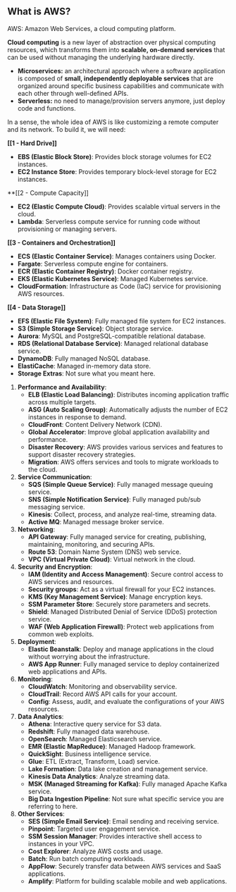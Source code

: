 ## What is AWS?
AWS: Amazon Web Services, a cloud computing platform. 

**Cloud computing** is a new layer of abstraction over physical computing resources, which transforms them into **scalable, on-demand services** that can be used without managing the underlying hardware directly.
- **Microservices:** an architectural approach where a software application is composed of **small, independently deployable services** that are organized around specific business capabilities and communicate with each other through well-defined APIs.
- **Serverless:** no need to manage/provision servers anymore, just deploy code and functions.

In a sense, the whole idea of AWS is like customizing a remote computer and its network.
To build it, we will need:

**[[1 - Hard Drive]]**
- **EBS (Elastic Block Store)**: Provides block storage volumes for EC2 instances.
- **EC2 Instance Store**: Provides temporary block-level storage for EC2 instances.

**[[2 - Compute Capacity]]
- **EC2 (Elastic Compute Cloud)**: Provides scalable virtual servers in the cloud.
- **Lambda**: Serverless compute service for running code without provisioning or managing servers.

**[[3 - Containers and Orchestration]]**
- **ECS (Elastic Container Service)**: Manages containers using Docker.
- **Fargate**: Serverless compute engine for containers.
- **ECR (Elastic Container Registry)**: Docker container registry.
- **EKS (Elastic Kubernetes Service)**: Managed Kubernetes service.
- **CloudFormation**: Infrastructure as Code (IaC) service for provisioning AWS resources.

**[[4 - Data Storage]]**
- **EFS (Elastic File System)**: Fully managed file system for EC2 instances.
- **S3 (Simple Storage Service)**: Object storage service.
- **Aurora**: MySQL and PostgreSQL-compatible relational database.
- **RDS (Relational Database Service)**: Managed relational database service.
- **DynamoDB**: Fully managed NoSQL database.
- **ElastiCache**: Managed in-memory data store.
- **Storage Extras**: Not sure what you meant here.


1. **Performance and Availability**:
    - **ELB (Elastic Load Balancing)**: Distributes incoming application traffic across multiple targets.
    - **ASG (Auto Scaling Group)**: Automatically adjusts the number of EC2 instances in response to demand.
    - **CloudFront**: Content Delivery Network (CDN).
    - **Global Accelerator**: Improve global application availability and performance.
    - **Disaster Recovery**: AWS provides various services and features to support disaster recovery strategies.
    - **Migration**: AWS offers services and tools to migrate workloads to the cloud.
2. **Service Communication**:
    - **SQS (Simple Queue Service)**: Fully managed message queuing service.
    - **SNS (Simple Notification Service)**: Fully managed pub/sub messaging service.
    - **Kinesis**: Collect, process, and analyze real-time, streaming data.
    - **Active MQ**: Managed message broker service.
3. **Networking**:
    - **API Gateway**: Fully managed service for creating, publishing, maintaining, monitoring, and securing APIs.
    - **Route 53**: Domain Name System (DNS) web service.
    - **VPC (Virtual Private Cloud)**: Virtual network in the cloud.
4. **Security and Encryption**:
    - **IAM (Identity and Access Management)**: Secure control access to AWS services and resources.
    - **Security groups**: Act as a virtual firewall for your EC2 instances.
    - **KMS (Key Management Service)**: Manage encryption keys.
    - **SSM Parameter Store**: Securely store parameters and secrets.
    - **Shield**: Managed Distributed Denial of Service (DDoS) protection service.
    - **WAF (Web Application Firewall)**: Protect web applications from common web exploits.
5. **Deployment**:
    - **Elastic Beanstalk**: Deploy and manage applications in the cloud without worrying about the infrastructure.
    - **AWS App Runner**: Fully managed service to deploy containerized web applications and APIs.
6. **Monitoring**:
    - **CloudWatch**: Monitoring and observability service.
    - **CloudTrail**: Record AWS API calls for your account.
    - **Config**: Assess, audit, and evaluate the configurations of your AWS resources.
7. **Data Analytics**:
    - **Athena**: Interactive query service for S3 data.
    - **Redshift**: Fully managed data warehouse.
    - **OpenSearch**: Managed Elasticsearch service.
    - **EMR (Elastic MapReduce)**: Managed Hadoop framework.
    - **QuickSight**: Business intelligence service.
    - **Glue**: ETL (Extract, Transform, Load) service.
    - **Lake Formation**: Data lake creation and management service.
    - **Kinesis Data Analytics**: Analyze streaming data.
    - **MSK (Managed Streaming for Kafka)**: Fully managed Apache Kafka service.
    - **Big Data Ingestion Pipeline**: Not sure what specific service you are referring to here.
8. **Other Services**:
    - **SES (Simple Email Service)**: Email sending and receiving service.
    - **Pinpoint**: Targeted user engagement service.
    - **SSM Session Manager**: Provides interactive shell access to instances in your VPC.
    - **Cost Explorer**: Analyze AWS costs and usage.
    - **Batch**: Run batch computing workloads.
    - **AppFlow**: Securely transfer data between AWS services and SaaS applications.
    - **Amplify**: Platform for building scalable mobile and web applications.


